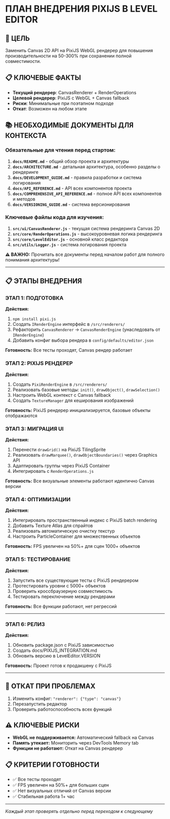 # ПЛАН ВНЕДРЕНИЯ PIXIJS В LEVEL EDITOR

## 🎯 ЦЕЛЬ
Заменить Canvas 2D API на PixiJS WebGL рендерер для повышения производительности на 50-300% при сохранении полной совместимости.

## 📋 КЛЮЧЕВЫЕ ФАКТЫ
- **Текущий рендерер**: CanvasRenderer + RenderOperations
- **Целевой рендерер**: PixiJS с WebGL + Canvas fallback
- **Риски**: Минимальные при поэтапном подходе
- **Откат**: Возможен на любом этапе

## 📚 НЕОБХОДИМЫЕ ДОКУМЕНТЫ ДЛЯ КОНТЕКСТА

### Обязательные для чтения перед стартом:
1. **`docs/README.md`** - общий обзор проекта и архитектуры
2. **`docs/ARCHITECTURE.md`** - детальная архитектура, особенно разделы о рендеринге
3. **`docs/DEVELOPMENT_GUIDE.md`** - правила разработки и система логирования
4. **`docs/API_REFERENCE.md`** - API всех компонентов проекта
5. **`docs/COMPREHENSIVE_API_REFERENCE.md`** - полное API всех компонентов и методов
6. **`docs/VERSIONING_GUIDE.md`** - система версионирования

### Ключевые файлы кода для изучения:
1. **`src/ui/CanvasRenderer.js`** - текущая система рендеринга Canvas 2D
2. **`src/core/RenderOperations.js`** - высокоуровневая логика рендеринга
3. **`src/core/LevelEditor.js`** - основной класс редактора
4. **`src/utils/Logger.js`** - система логирования проекта

**⚠️ ВАЖНО:** Прочитать все документы перед началом работ для полного понимания архитектуры!

---

## 📋 ЭТАПЫ ВНЕДРЕНИЯ

### ЭТАП 1: ПОДГОТОВКА
**Действия:**
1. `npm install pixi.js`
2. Создать `IRenderEngine` интерфейс в `/src/renderers/`
3. Рефакторить `CanvasRenderer` → `CanvasRenderEngine` (унаследовать от `IRenderEngine`)
4. Добавить конфиг выбора рендера в `config/defaults/editor.json`

**Готовность:** Все тесты проходят, Canvas рендер работает

### ЭТАП 2: PIXIJS РЕНДЕРЕР
**Действия:**
1. Создать `PixiRenderEngine` в `/src/renderers/`
2. Реализовать базовые методы: `init()`, `drawObject()`, `drawSelection()`
3. Настроить WebGL контекст с Canvas fallback
4. Создать `TextureManager` для кеширования изображений

**Готовность:** PixiJS рендерер инициализируется, базовые объекты отображаются

### ЭТАП 3: МИГРАЦИЯ UI
**Действия:**
1. Перенести `drawGrid()` на PixiJS TilingSprite
2. Реализовать `drawMarquee()`, `drawObjectBoundaries()` через Graphics API
3. Адаптировать группы через PixiJS Container
4. Интегрировать с `RenderOperations.js`

**Готовность:** Все визуальные элементы работают идентично Canvas версии

### ЭТАП 4: ОПТИМИЗАЦИИ
**Действия:**
1. Интегрировать пространственный индекс с PixiJS batch rendering
2. Добавить Texture Atlas для спрайтов
3. Реализовать автоматическую очистку текстур
4. Настроить ParticleContainer для множественных объектов

**Готовность:** FPS увеличен на 50%+ для сцен 1000+ объектов

### ЭТАП 5: ТЕСТИРОВАНИЕ
**Действия:**
1. Запустить все существующие тесты с PixiJS рендерером
2. Протестировать уровни с 5000+ объектов
3. Проверить кроссбраузерную совместимость
4. Тестировать переключение между рендерами

**Готовность:** Все функции работают, нет регрессий

---

### ЭТАП 6: РЕЛИЗ
**Действия:**
1. Обновить package.json с PixiJS зависимостью
2. Создать docs/PIXIJS_INTEGRATION.md
3. Обновить версию в LevelEditor.VERSION

**Готовность:** Проект готов к продакшену с PixiJS

---

## 🚨 ОТКАТ ПРИ ПРОБЛЕМАХ
1. Изменить конфиг: `"renderer": {"type": "canvas"}`
2. Перезапустить редактор
3. Проверить работоспособность всех функций

## ⚠️ КЛЮЧЕВЫЕ РИСКИ
- **WebGL не поддерживается:** Автоматический fallback на Canvas
- **Память утекает:** Мониторить через DevTools Memory tab
- **Функции не работают:** Откат на Canvas рендерер

## 📋 КРИТЕРИИ ГОТОВНОСТИ
- ✅ Все тесты проходят
- ✅ FPS увеличен на 50%+ для больших сцен
- ✅ Нет визуальных отличий от Canvas версии
- ✅ Стабильная работа 1+ час

---

*Каждый этап проверять отдельно перед переходом к следующему*
